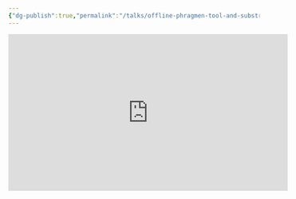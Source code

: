 ```yaml
---
{"dg-publish":true,"permalink":"/talks/offline-phragmen-tool-and-substrate-debug-kit-substrate-seminar/","created":"2022-09-11T13:51:48.323+02:00","updated":"2023-08-28T15:03:03.765+02:00"}
---
```




<iframe width="560" height="315" src="https://www.youtube.com/embed/6omrrY11HEg" title="YouTube video player" frameborder="0" allow="accelerometer; autoplay; clipboard-write; encrypted-media; gyroscope; picture-in-picture" allowfullscreen></iframe>
